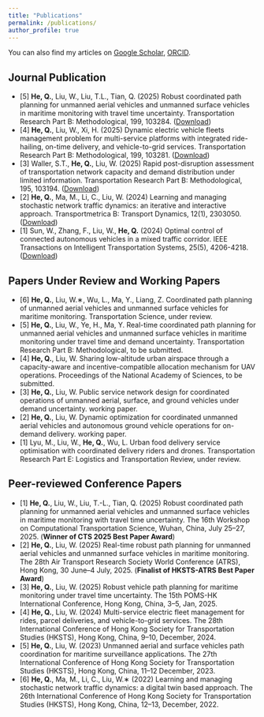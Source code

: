 ```yaml
---
title: "Publications"
permalink: /publications/
author_profile: true
---
```


<!-- {% if author.googlescholar %}
  You can also find my articles on <u><a href="{{author.googlescholar}}">my Google Scholar profile</a>.</u>
{% endif %}

{% include base_path %}

{% for post in site.publications reversed %}
  {% include archive-single.html %}
{% endfor %} -->

You can also find my articles on [Google Scholar](https://scholar.google.com/citations?view_op=list_works&hl=zh-CN&user=11CRxAIAAAAJ), [ORCID](https://orcid.org/0000-0002-2610-2203).
 


Journal Publication
----------
* [5] **He, Q.**, Liu, W., Liu, T.L., Tian, Q. (2025) Robust coordinated path planning for unmanned aerial vehicles and unmanned surface vehicles in maritime monitoring with travel time uncertainty. Transportation Research Part B: Methodological, 199, 103284. ([Download](https://doi.org/10.1016/j.trb.2025.103284))
* [4] **He, Q.**, Liu, W., Xi, H. (2025) Dynamic electric vehicle fleets management problem for multi-service platforms with integrated ride-hailing, on-time delivery, and vehicle-to-grid services. Transportation Research Part B: Methodological, 199, 103281. ([Download](https://doi.org/10.1016/j.trb.2025.103281))
* [3] Waller, S.T., **He, Q.**, Liu, W. (2025) Rapid post-disruption assessment of transportation network capacity and demand distribution under limited information. Transportation Research Part B: Methodological, 195, 103194. ([Download](https://doi.org/10.1016/j.trb.2025.103194)) 
* [2] **He, Q.**, Ma, M., Li, C., Liu, W. (2024) Learning and managing stochastic network traffic dynamics: an iterative and interactive approach. Transportmetrica B: Transport Dynamics, 12(1), 2303050. ([Download](https://doi.org/10.1080/21680566.2023.2303050))
* [1] Sun, W., Zhang, F., Liu, W., **He, Q.** (2024) Optimal control of connected autonomous vehicles in a mixed traffic corridor. IEEE Transactions on Intelligent Transportation Systems, 25(5), 4206-4218. ([Download](http://dx.doi.org/10.1109/TITS.2023.3324926))



Papers Under Review and Working Papers
-------
* [6] **He, Q.**, Liu, W.∗, Wu, L., Ma, Y., Liang, Z. Coordinated path planning of unmanned aerial vehicles and unmanned surface vehicles for maritime monitoring. Transportation Science, under review.
* [5] **He, Q.**, Liu, W., Ye, H., Ma, Y. Real-time coordinated path planning for unmanned aerial vehicles and unmanned surface vehicles in maritime monitoring under travel time and demand uncertainty. Transportation Research Part B: Methodological, to be submitted.
* [4] **He, Q.**, Liu, W. Sharing low-altitude urban airspace through a capacity-aware and incentive-compatible allocation mechanism for UAV operations. Proceedings of the National Academy of Sciences, to be submitted.
* [3] **He, Q.**, Liu, W. Public service network design for coordinated operations of unmanned aerial, surface, and ground vehicles under demand uncertainty. working paper.
* [2] **He, Q.**, Liu, W. Dynamic optimization for coordinated unmanned aerial vehicles and autonomous ground vehicle operations for on-demand delivery. working paper.
* [1] Lyu, M., Liu, W., **He, Q.**, Wu, L. Urban food delivery service optimisation with coordinated delivery riders and drones. Transportation Research Part E: Logistics and Transportation Review, under review.


Peer-reviewed Conference Papers
-------
* [1] **He, Q.**, Liu, W., Liu, T.-L., Tian, Q. (2025) Robust coordinated path planning for unmanned aerial vehicles and unmanned surface vehicles in maritime monitoring with travel time uncertainty. The 16th Workshop on Computational Transportation Science, Wuhan, China, July 25–27, 2025. (**Winner of CTS 2025 Best Paper Award**)
* [2] **He, Q.**, Liu, W. (2025) Real-time robust path planning for unmanned aerial vehicles and unmanned surface vehicles in maritime monitoring. The 28th Air Transport Research Society World Conference (ATRS), Hong Kong, 30 June–4 July, 2025. (**Finalist of HKSTS-ATRS Best Paper Award**)
* [3] **He, Q.**, Liu, W. (2025) Robust vehicle path planning for maritime monitoring under travel time uncertainty. The 15th POMS-HK International Conference, Hong Kong, China, 3–5, Jan, 2025.
* [4] **He, Q.**, Liu, W. (2024) Multi-service electric fleet management for rides, parcel deliveries, and vehicle-to-grid services. The 28th International Conference of Hong Kong Society for Transportation Studies (HKSTS), Hong Kong, China, 9–10, December, 2024.
* [5] **He, Q.**, Liu, W. (2023) Unmanned aerial and surface vehicles path coordination for maritime surveillance applications. The 27th International Conference of Hong Kong Society for Transportation Studies (HKSTS), Hong Kong, China, 11–12 December, 2023.
* [6] **He, Q.**, Ma, M., Li, C., Liu, W.∗ (2022) Learning and managing stochastic network traffic dynamics: a digital twin based approach. The 26th International Conference of Hong Kong
Society for Transportation Studies (HKSTS), Hong Kong, China, 12–13, December, 2022.
